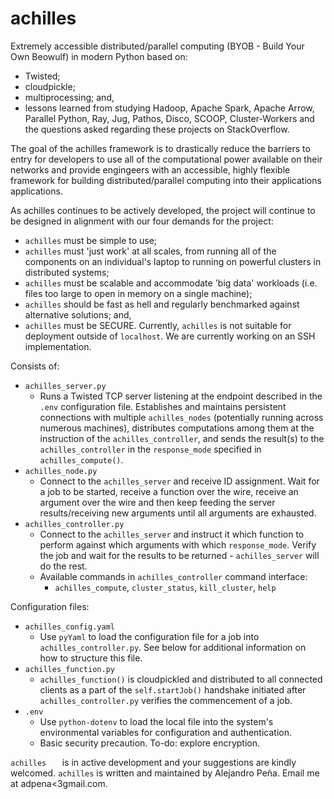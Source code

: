 # achilles
Extremely accessible distributed/parallel computing (BYOB - Build Your Own Beowulf) in modern Python based on:
* Twisted;
* cloudpickle;
* multiprocessing; and, 
* lessons learned from studying Hadoop, Apache Spark, Apache Arrow, Parallel Python, Ray, Jug, Pathos, Disco, SCOOP, Cluster-Workers and the questions asked regarding these projects on StackOverflow.

The goal of the achilles framework is to drastically reduce the barriers to entry for developers to use all of the computational power available on their networks and provide engingeers with an accessible, highly flexible framework for building distributed/parallel computing into their applications applications.

As achilles continues to be actively developed, the project will continue to be designed in alignment with our four demands for the project:
 * `achilles` must be simple to use;
 * `achilles` must 'just work' at all scales, from running all of the components on an individual's laptop to running on powerful clusters in distributed systems;
 * `achilles` must be scalable and accommodate 'big data' workloads (i.e. files too large to open in memory on a single machine);
 * `achilles` should be fast as hell and regularly benchmarked against alternative solutions; and,
 * `achilles` must be SECURE. Currently, `achilles` is not suitable for deployment outside of `localhost`. We are currently working on an SSH implementation.

Consists of:
 * `achilles_server.py`
     * Runs a Twisted TCP server listening at the endpoint described in the `.env` configuration file. Establishes and maintains persistent connections with multiple `achilles_nodes` (potentially running across numerous machines), distributes computations among them at the instruction of the `achilles_controller`, and sends the result(s) to the `achilles_controller` in the `response_mode` specified in `achilles_compute()`.
 * `achilles_node.py`
     * Connect to the `achilles_server` and receive ID assignment. Wait for a job to be started, receive a function over the wire, receive an argument over the wire and then keep feeding the server results/receiving new arguments until all arguments are exhausted.
 * `achilles_controller.py`
     * Connect to the `achilles_server` and instruct it which function to perform against which arguments with which `response_mode`. Verify the job and wait for the results to be returned - `achilles_server` will do the rest.
     * Available commands in `achilles_controller` command interface:
        * `achilles_compute`, `cluster_status`, `kill_cluster`, `help`
 
 Configuration files:
 * `achilles_config.yaml`
     * Use `pyYaml` to load the configuration file for a job into `achilles_controller.py`. See below for additional information on how to structure this file.
 * `achilles_function.py`
     * `achilles_function()` is cloudpickled and distributed to all connected clients as a part of the `self.startJob()` handshake initiated after `achilles_controller.py` verifies the commencement of a job.
 * `.env`
     * Use `python-dotenv` to load the local file into the system's environmental variables for configuration and authentication.
     * Basic security precaution. To-do: explore encryption.
 
`achilles   ` is in active development and your suggestions are kindly welcomed. `achilles` is written and maintained by Alejandro Peña. Email me at adpena<3gmail.com.
